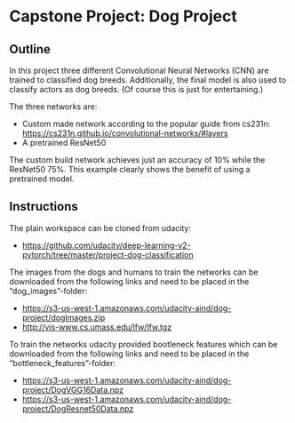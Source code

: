 # Capstone Project: Dog Project

## Outline

In this project three different Convolutional Neural Networks (CNN) are trained to classified dog breeds. Additionally, the final model is also used to classify actors as dog breeds. (Of course this is just for entertaining.)

The three networks are:
-	Custom made network according to the popular guide from cs231n: https://cs231n.github.io/convolutional-networks/#layers
-	A pretrained ResNet50

The custom build network achieves just an accuracy of 10% while the ResNet50 75%. This example clearly shows the benefit of using a pretrained model.

## Instructions

The plain workspace can be cloned from udacity:
* https://github.com/udacity/deep-learning-v2-pytorch/tree/master/project-dog-classification

The images from the dogs and humans to train the networks can be downloaded from the following links and need to be placed in the “dog_images”-folder:
* https://s3-us-west-1.amazonaws.com/udacity-aind/dog-project/dogImages.zip
* http://vis-www.cs.umass.edu/lfw/lfw.tgz

To train the networks udacity provided bootleneck features which can be downloaded from the following links and need to be placed in the “bottleneck_features”-folder:
* https://s3-us-west-1.amazonaws.com/udacity-aind/dog-project/DogVGG16Data.npz
* https://s3-us-west-1.amazonaws.com/udacity-aind/dog-project/DogResnet50Data.npz

